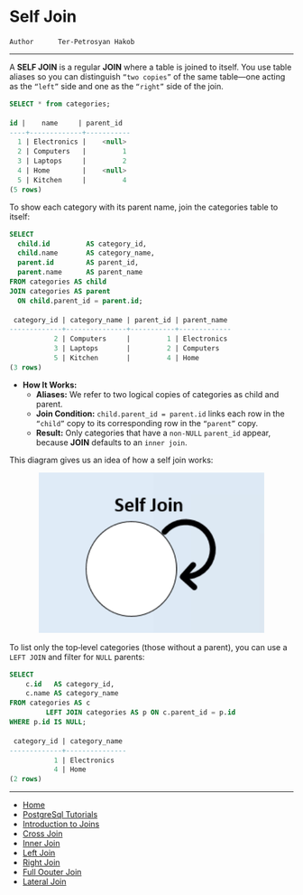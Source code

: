 # Self Join


```info
Author      Ter-Petrosyan Hakob
```

---

A **SELF JOIN** is a regular **JOIN** where a table is joined to itself. You use table aliases so you can distinguish `“two copies”` of 
the same table—one acting as the `“left”` side and one as the `“right”` side of the join.

```sql
SELECT * from categories;

id |    name     | parent_id 
----+-------------+-----------
  1 | Electronics |    <null>
  2 | Computers   |         1
  3 | Laptops     |         2
  4 | Home        |    <null>
  5 | Kitchen     |         4
(5 rows)

```

To show each category with its parent name, join the categories table to itself:

```sql
SELECT
  child.id         AS category_id,
  child.name       AS category_name,
  parent.id        AS parent_id,
  parent.name      AS parent_name
FROM categories AS child
JOIN categories AS parent
  ON child.parent_id = parent.id;

 category_id | category_name | parent_id | parent_name 
-------------+---------------+-----------+-------------
           2 | Computers     |         1 | Electronics
           3 | Laptops       |         2 | Computers
           5 | Kitchen       |         4 | Home
(3 rows)
```

- **How It Works:**
    - **Aliases:** We refer to two logical copies of categories as child and parent.
    - **Join Condition:** `child.parent_id = parent.id` links each row in the `“child”` copy to its corresponding row in the `“parent”` copy.
    - **Result:** Only categories that have a `non‑NULL` `parent_id` appear, because **JOIN** defaults to an `inner join`.

This diagram gives us an idea of how a self join works:

<p align="center">
    <img src="./assets/img6.png" alt="img6" width="400" />
</p>


To list only the top‑level categories (those without a parent), you can use a `LEFT JOIN` and filter for `NULL` parents:

```sql
SELECT
    c.id   AS category_id,
    c.name AS category_name
FROM categories AS c
         LEFT JOIN categories AS p ON c.parent_id = p.id
WHERE p.id IS NULL;

 category_id | category_name 
-------------+---------------
           1 | Electronics
           4 | Home
(2 rows)
```

---

- [Home](./../../README.md)
- [PostgreSql Tutorials](./../tutorials.md)
- [Introduction to Joins](./1_Introduction_to_Joins.md)
- [Cross Join](./2_cross_join.md)
- [Inner Join](./3_Inner_Join.md)
- [Left Join](./4_Left_Join.md)
- [Right Join](./5_Right_Join.md)
- [Full Oouter Join](./6_Full_Oouter_Join.md)
- [Lateral Join](./7_Lateral_Join.md)